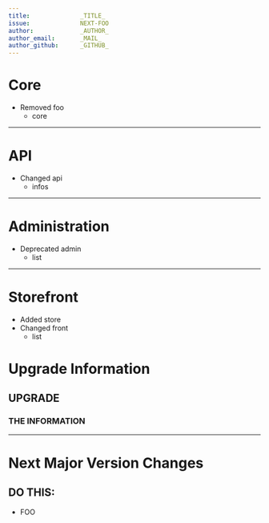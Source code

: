 ```yaml
---
title:              _TITLE_
issue:              NEXT-FOO
author:             _AUTHOR_
author_email:       _MAIL_
author_github:      _GITHUB_
---
```

# Core
* Removed foo
  * core
___
# API
* Changed api
  * infos
___
# Administration
* Deprecated admin
  * list
___
# Storefront
* Added store
* Changed front
  * list

# Upgrade Information

## UPGRADE
### THE INFORMATION
___
# Next Major Version Changes

## DO THIS:

* FOO
